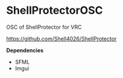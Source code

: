 # ShellProtectorOSC
 OSC of ShellProtector for VRC

https://github.com/Shell4026/ShellProtector

**Dependencies**

* SFML
* Imgui
